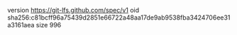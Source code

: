 version https://git-lfs.github.com/spec/v1
oid sha256:c81bcff96a75439d2851e66722a48aa17de9ab9538fba3424706ee31a3161aea
size 996
